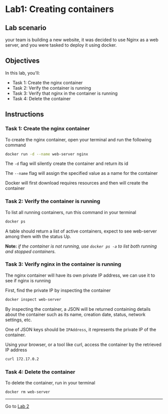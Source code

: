 # Lab1: Creating containers

## Lab scenario

your team is building a new website, it was decided to use Nginx as a web server, and you were tasked to deploy it using docker.

## Objectives

In this lab, you'll:

- Task 1: Create the nginx container
- Task 2: Verify the container is running
- Task 3: Verify that nginx in the container is running
- Task 4: Delete the container

## Instructions

### Task 1: Create the nginx container

To create the nginx container, open your terminal and run the following command

```sh
docker run -d --name web-server nginx
```

The `-d` flag will silently create the container and return its id

The `--name` flag will assign the specified value as a name for the container

Docker will first download requires resources and then will create the container

### Task 2: Verify the container is running

To list all running containers, run this command in your terminal

```sh
docker ps
```

A table should return a list of active containers, expect to see web-server among them with the status Up.

**Note:** *if the container is not running, use `docker ps -a` to list both running and stopped containers.*

### Task 3: Verify nginx in the container is running

The nginx container will have its own private IP address, we can use it to see if nginx is running

First, find the private IP by inspecting the container

```sh
docker inspect web-server
```

By inspecting the container, a JSON will be returned containing details about the container such as its name, creation date, status, network settings, etc.

One of JSON keys should be `IPAddress`, it represents the private IP of the container.

Using your browser, or a tool like curl, access the container by the retrieved IP address

```sh
curl 172.17.0.2
```

### Task 4: Delete the container

To delete the container, run in your terminal

```sh
docker rm web-server
```

---
Go to [Lab 2](./lab2.md)